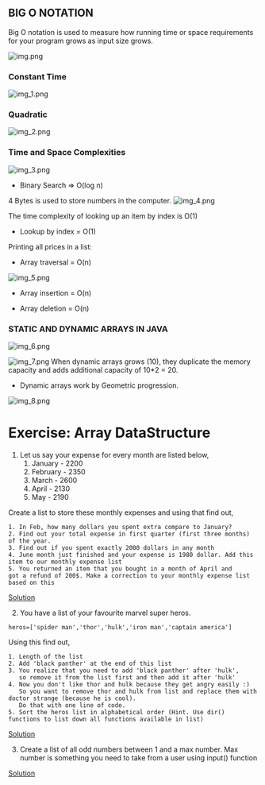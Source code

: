 ## BIG O NOTATION
Big O notation is used to measure how running time or space requirements for your program grows as input size grows.

![img.png](images/img.png)

### Constant Time
![img_1.png](images/img_1.png)

### Quadratic 
![img_2.png](images/img_2.png)

### Time and Space Complexities
![img_3.png](images/img_3.png)

* Binary Search => O(log n)

4 Bytes is used to store numbers in the computer.
![img_4.png](images/img_4.png)

The time complexity of looking up an item by index
is O(1)
* Lookup by index = O(1)

Printing all prices in a list:
* Array traversal = O(n)

![img_5.png](images/img_5.png)

* Array insertion = O(n)

* Array deletion = O(n)

### STATIC AND DYNAMIC ARRAYS IN JAVA
![img_6.png](images/img_6.png)

![img_7.png](images/img_7.png)
When dynamic arrays grows (10), they duplicate the memory capacity
and adds additional capacity of 10*2 = 20.
* Dynamic arrays work by Geometric progression.

![img_8.png](images/img_8.png)

# Exercise: Array DataStructure

1. Let us say your expense for every month are listed below,
	1. January -  2200
 	2. February - 2350
    3. March - 2600
    4. April - 2130
    5. May - 2190

Create a list to store these monthly expenses and using that find out,

    1. In Feb, how many dollars you spent extra compare to January?
    2. Find out your total expense in first quarter (first three months) of the year.
    3. Find out if you spent exactly 2000 dollars in any month
    4. June month just finished and your expense is 1980 dollar. Add this item to our monthly expense list
    5. You returned an item that you bought in a month of April and
    got a refund of 200$. Make a correction to your monthly expense list
    based on this

[Solution](https://github.com/codebasics/data-structures-algorithms-python/blob/master/data_structures/2_Arrays/Solution/1_expenses.py)

2. You have a list of your favourite marvel super heros.
```
heros=['spider man','thor','hulk','iron man','captain america']
```

Using this find out,

    1. Length of the list
    2. Add 'black panther' at the end of this list
    3. You realize that you need to add 'black panther' after 'hulk',
       so remove it from the list first and then add it after 'hulk'
    4. Now you don't like thor and hulk because they get angry easily :)
       So you want to remove thor and hulk from list and replace them with doctor strange (because he is cool).
       Do that with one line of code.
    5. Sort the heros list in alphabetical order (Hint. Use dir() functions to list down all functions available in list)

[Solution](https://github.com/codebasics/data-structures-algorithms-python/blob/master/data_structures/2_Arrays/Solution/2_marvel.py)


3. Create a list of all odd numbers between 1 and a max number.
Max number is something you need to take from a user using input() function

[Solution](https://github.com/codebasics/data-structures-algorithms-python/blob/master/data_structures/2_Arrays/Solution/3_odd_even_numbers.py)

